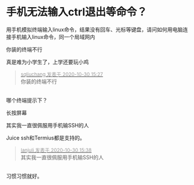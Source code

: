 # 手机无法输入ctrl退出等命令？


用手机模拟终端输入linux命令，结果没有回车、光标等键盘，请问如何用电脑连接手机输入linux命令，同一个局域网内

你装的终端不行<img src="static/image/smiley/default/lol.gif" smilieid="12" border="0" alt="" />

真是难为小学生了，上学还要玩小鸡

<div class="quote"><blockquote><font size="2"><a href="https://www.hostloc.com/forum.php?mod=redirect&amp;goto=findpost&amp;pid=9375471&amp;ptid=760260" target="_blank"><font color="#999999">sqliuchang 发表于 2020-10-30 15:27</font></a></font><br />
你装的终端不行</blockquote></div><br />
哪个终端提示下？

长按屏幕

其实我一直很佩服用手机输SSH的人

Juice ssh和Termius都是支持的。<img src="static/image/smiley/yct/022.gif" smilieid="42" border="0" alt="" />

<div class="quote"><blockquote><font size="2"><a href="https://www.hostloc.com/forum.php?mod=redirect&amp;goto=findpost&amp;pid=9375521&amp;ptid=760260" target="_blank"><font color="#999999">lanjuli 发表于 2020-10-30 15:38</font></a></font><br />
其实我一直很佩服用手机输SSH的人</blockquote></div><br />
习惯习惯就好。<img src="static/image/smiley/yct/018.gif" smilieid="36" border="0" alt="" />
